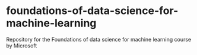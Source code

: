 # foundations-of-data-science-for-machine-learning
Repository for the Foundations of data science for machine learning course by Microsoft
